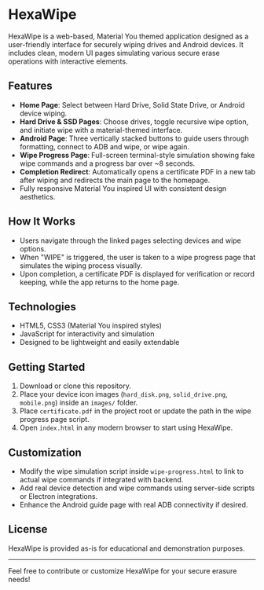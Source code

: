# HexaWipe

HexaWipe is a web-based, Material You themed application designed as a user-friendly interface for securely wiping drives and Android devices. It includes clean, modern UI pages simulating various secure erase operations with interactive elements.

## Features

- **Home Page**: Select between Hard Drive, Solid State Drive, or Android device wiping.
- **Hard Drive & SSD Pages**: Choose drives, toggle recursive wipe option, and initiate wipe with a material-themed interface.
- **Android Page**: Three vertically stacked buttons to guide users through formatting, connect to ADB and wipe, or wipe again.
- **Wipe Progress Page**: Full-screen terminal-style simulation showing fake wipe commands and a progress bar over ~8 seconds.
- **Completion Redirect**: Automatically opens a certificate PDF in a new tab after wiping and redirects the main page to the homepage.
- Fully responsive Material You inspired UI with consistent design aesthetics.

## How It Works

- Users navigate through the linked pages selecting devices and wipe options.
- When "WIPE" is triggered, the user is taken to a wipe progress page that simulates the wiping process visually.
- Upon completion, a certificate PDF is displayed for verification or record keeping, while the app returns to the home page.

## Technologies

- HTML5, CSS3 (Material You inspired styles)
- JavaScript for interactivity and simulation
- Designed to be lightweight and easily extendable

## Getting Started

1. Download or clone this repository.
2. Place your device icon images (`hard_disk.png`, `solid_drive.png`, `mobile.png`) inside an `images/` folder.
3. Place `certificate.pdf` in the project root or update the path in the wipe progress page script.
4. Open `index.html` in any modern browser to start using HexaWipe.

## Customization

- Modify the wipe simulation script inside `wipe-progress.html` to link to actual wipe commands if integrated with backend.
- Add real device detection and wipe commands using server-side scripts or Electron integrations.
- Enhance the Android guide page with real ADB connectivity if desired.

## License

HexaWipe is provided as-is for educational and demonstration purposes.

---

Feel free to contribute or customize HexaWipe for your secure erasure needs!

